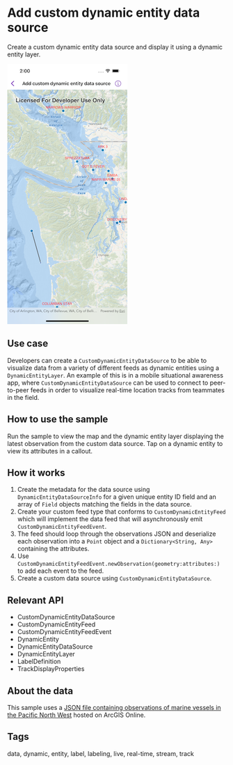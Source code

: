 # Add custom dynamic entity data source

Create a custom dynamic entity data source and display it using a dynamic entity layer.

![Image of the add custom dynamic entity data source sample](add-custom-dynamic-entity-data-source.png)

## Use case

Developers can create a `CustomDynamicEntityDataSource` to be able to visualize data from a variety of different feeds as dynamic entities using a `DynamicEntityLayer`. An example of this is in a mobile situational awareness app, where `CustomDynamicEntityDataSource` can be used to connect to peer-to-peer feeds in order to visualize real-time location tracks from teammates in the field.

## How to use the sample

Run the sample to view the map and the dynamic entity layer displaying the latest observation from the custom data source. Tap on a dynamic entity to view its attributes in a callout.

## How it works

1. Create the metadata for the data source using `DynamicEntityDataSourceInfo` for a given unique entity ID field and an array of `Field` objects matching the fields in the data source.
2. Create your custom feed type that conforms to `CustomDynamicEntityFeed` which will implement the data feed that will asynchronously emit `CustomDynamicEntityFeedEvent`.
3. The feed should loop through the observations JSON and deserialize each observation into a `Point` object and a `Dictionary<String, Any>` containing the attributes.
4. Use `CustomDynamicEntityFeedEvent.newObservation(geometry:attributes:)` to add each event to the feed.
5. Create a custom data source using `CustomDynamicEntityDataSource`.

## Relevant API

* CustomDynamicEntityDataSource
* CustomDynamicEntityFeed
* CustomDynamicEntityFeedEvent
* DynamicEntity
* DynamicEntityDataSource
* DynamicEntityLayer
* LabelDefinition
* TrackDisplayProperties

## About the data

This sample uses a [JSON file containing observations of marine vessels in the Pacific North West](https://www.arcgis.com/home/item.html?id=a8a942c228af4fac96baa78ad60f511f) hosted on ArcGIS Online.

## Tags

data, dynamic, entity, label, labeling, live, real-time, stream, track
